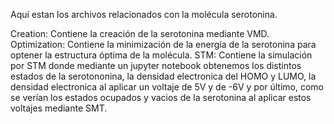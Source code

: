 Aquí estan los archivos relacionados con la molécula serotonina.

Creation: Contiene la creación de la serotonina mediante VMD.
Optimization: Contiene la minimización de la energía de la serotonina para optener la estructura óptima de la molécula.
STM: Contiene la simulación por STM donde mediante un jupyter notebook obtenemos los distintos estados de la serotononina, la densidad electronica del HOMO y LUMO, la densidad electronica al aplicar un voltaje de 5V y de -6V y por último, como se verían los estados ocupados y vacios de la serotonina al aplicar estos voltajes mediante SMT. 
